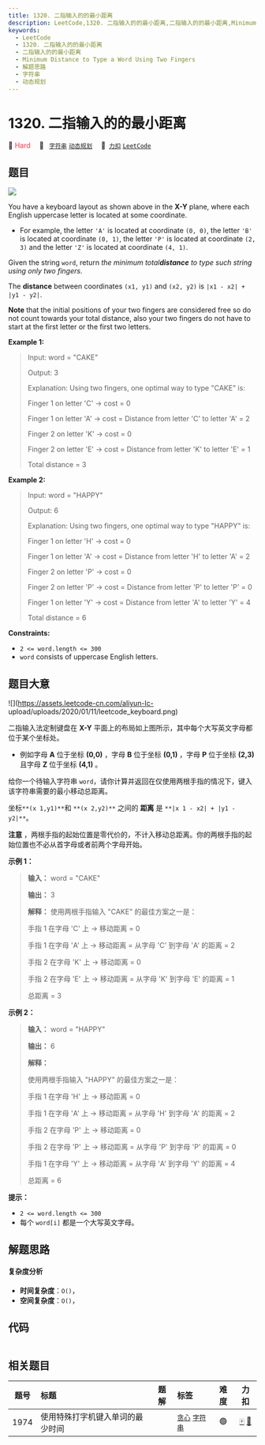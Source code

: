 ```yaml
---
title: 1320. 二指输入的的最小距离
description: LeetCode,1320. 二指输入的的最小距离,二指输入的的最小距离,Minimum Distance to Type a Word Using Two Fingers,解题思路,字符串,动态规划
keywords:
  - LeetCode
  - 1320. 二指输入的的最小距离
  - 二指输入的的最小距离
  - Minimum Distance to Type a Word Using Two Fingers
  - 解题思路
  - 字符串
  - 动态规划
---
```


# 1320. 二指输入的的最小距离

🔴 <font color=#ff334b>Hard</font>&emsp; 🔖&ensp; [`字符串`](/tag/string.md) [`动态规划`](/tag/dynamic-programming.md)&emsp; 🔗&ensp;[`力扣`](https://leetcode.cn/problems/minimum-distance-to-type-a-word-using-two-fingers) [`LeetCode`](https://leetcode.com/problems/minimum-distance-to-type-a-word-using-two-fingers)

## 题目

![](https://assets.leetcode.com/uploads/2020/01/02/leetcode_keyboard.png)

You have a keyboard layout as shown above in the **X-Y** plane, where each
English uppercase letter is located at some coordinate.

  * For example, the letter `'A'` is located at coordinate `(0, 0)`, the letter `'B'` is located at coordinate `(0, 1)`, the letter `'P'` is located at coordinate `(2, 3)` and the letter `'Z'` is located at coordinate `(4, 1)`.

Given the string `word`, return _the minimum total**distance** to type such
string using only two fingers_.

The **distance** between coordinates `(x1, y1)` and `(x2, y2)` is `|x1 - x2| +
|y1 - y2|`.

**Note** that the initial positions of your two fingers are considered free so
do not count towards your total distance, also your two fingers do not have to
start at the first letter or the first two letters.



**Example 1:**

> Input: word = "CAKE"
> 
> Output: 3
> 
> Explanation: Using two fingers, one optimal way to type "CAKE" is: 
> 
> Finger 1 on letter 'C' -> cost = 0 
> 
> Finger 1 on letter 'A' -> cost = Distance from letter 'C' to letter 'A' = 2 
> 
> Finger 2 on letter 'K' -> cost = 0 
> 
> Finger 2 on letter 'E' -> cost = Distance from letter 'K' to letter 'E' = 1 
> 
> Total distance = 3

**Example 2:**

> Input: word = "HAPPY"
> 
> Output: 6
> 
> Explanation: Using two fingers, one optimal way to type "HAPPY" is:
> 
> Finger 1 on letter 'H' -> cost = 0
> 
> Finger 1 on letter 'A' -> cost = Distance from letter 'H' to letter 'A' = 2
> 
> Finger 2 on letter 'P' -> cost = 0
> 
> Finger 2 on letter 'P' -> cost = Distance from letter 'P' to letter 'P' = 0
> 
> Finger 1 on letter 'Y' -> cost = Distance from letter 'A' to letter 'Y' = 4
> 
> Total distance = 6

**Constraints:**

  * `2 <= word.length <= 300`
  * `word` consists of uppercase English letters.


## 题目大意

![](https://assets.leetcode-cn.com/aliyun-lc-
upload/uploads/2020/01/11/leetcode_keyboard.png)

二指输入法定制键盘在 **X-Y** 平面上的布局如上图所示，其中每个大写英文字母都位于某个坐标处。

  * 例如字母 **A**  位于坐标 **(0,0)** ，字母 **B**  位于坐标 **(0,1)** ，字母 **P**  位于坐标 **(2,3)**  且字母 **Z**  位于坐标 **(4,1)** 。

给你一个待输入字符串 `word`，请你计算并返回在仅使用两根手指的情况下，键入该字符串需要的最小移动总距离。

坐标` **(x 1,y1)** `和 `**(x 2,y2)**` 之间的 **距离** 是 `**|x 1 - x2| + |y1 - y2|**`。

**注意** ，两根手指的起始位置是零代价的，不计入移动总距离。你的两根手指的起始位置也不必从首字母或者前两个字母开始。



**示例 1：**

> 
> 
> 
> 
> 
> **输入：** word = "CAKE"
> 
> **输出：** 3
> 
> **解释：** 使用两根手指输入 "CAKE" 的最佳方案之一是： 
> 
> 手指 1 在字母 'C' 上 -> 移动距离 = 0 
> 
> 手指 1 在字母 'A' 上 -> 移动距离 = 从字母 'C' 到字母 'A' 的距离 = 2 
> 
> 手指 2 在字母 'K' 上 -> 移动距离 = 0 
> 
> 手指 2 在字母 'E' 上 -> 移动距离 = 从字母 'K' 到字母 'E' 的距离  = 1 
> 
> 总距离 = 3
> 
> 

**示例 2：**

> 
> 
> 
> 
> 
> **输入：** word = "HAPPY"
> 
> **输出：** 6
> 
> **解释：**
> 
> 使用两根手指输入 "HAPPY" 的最佳方案之一是：
> 
> 手指 1 在字母 'H' 上 -> 移动距离 = 0
> 
> 手指 1 在字母 'A' 上 -> 移动距离 = 从字母 'H' 到字母 'A' 的距离 = 2
> 
> 手指 2 在字母 'P' 上 -> 移动距离 = 0
> 
> 手指 2 在字母 'P' 上 -> 移动距离 = 从字母 'P' 到字母 'P' 的距离 = 0
> 
> 手指 1 在字母 'Y' 上 -> 移动距离 = 从字母 'A' 到字母 'Y' 的距离 = 4
> 
> 总距离 = 6
> 
> 



**提示：**

  * `2 <= word.length <= 300`
  * 每个 `word[i]` 都是一个大写英文字母。


## 解题思路

#### 复杂度分析

- **时间复杂度**：`O()`，
- **空间复杂度**：`O()`，

## 代码

```javascript

```

## 相关题目

<!-- prettier-ignore -->
| 题号 | 标题 | 题解 | 标签 | 难度 | 力扣 |
| :------: | :------ | :------: | :------ | :------: | :------: |
| 1974 | 使用特殊打字机键入单词的最少时间 |  |  [`贪心`](/tag/greedy.md) [`字符串`](/tag/string.md) | 🟢 | [🀄️](https://leetcode.cn/problems/minimum-time-to-type-word-using-special-typewriter) [🔗](https://leetcode.com/problems/minimum-time-to-type-word-using-special-typewriter) |